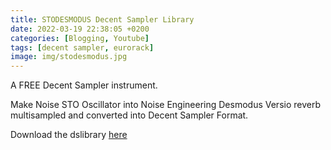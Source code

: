 ```yaml
---
title: STODESMODUS Decent Sampler Library
date: 2022-03-19 22:38:05 +0200
categories: [Blogging, Youtube]
tags: [decent sampler, eurorack]
image: img/stodesmodus.jpg
---
```


A FREE Decent Sampler instrument.

Make Noise STO Oscillator into Noise Engineering Desmodus Versio reverb multisampled and converted into Decent Sampler Format.

Download the dslibrary <a href="https://www.mediafire.com/file/x44ik78djgrc9ld/STODESMODUS.dslibrary/file">here</a> 